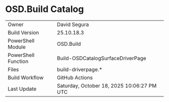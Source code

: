 ﻿# OSD.Build Catalog

| | |
|-|-|
| Owner | David Segura |
| Build Version | 25.10.18.3 |
| PowerShell Module | OSD.Build |
| PowerShell Function | Build-OSDCatalogSurfaceDriverPage |
| Files | build-driverpage.* |
| Build Workflow | GitHub Actions |
| Last Update | Saturday, October 18, 2025 10:06:27 PM UTC |
